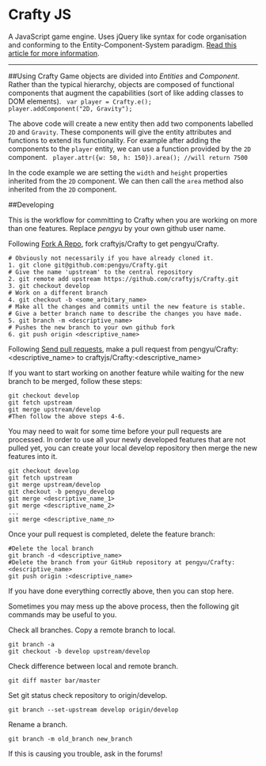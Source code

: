 # Crafty JS
A JavaScript game engine. Uses jQuery like syntax for code organisation and conforming to
the Entity-Component-System paradigm. [Read this article for more information](http://cowboyprogramming.com/2007/01/05/evolve-your-heirachy/).

***

##Using Crafty
Game objects are divided into *Entities* and *Component*. Rather than the typical hierarchy, objects are composed of
functional components that augment the capabilities (sort of like adding classes to DOM elements).
<code>
    var player = Crafty.e();
	player.addComponent("2D, Gravity");
</code>

The above code will create a new entity then add two components labelled `2D` and `Gravity`. These components
will give the entity attributes and functions to extend its functionality. For example after adding the components
to the `player` entity, we can use a function provided by the `2D` component.
<code>
    player.attr({w: 50, h: 150}).area(); //will return 7500
</code>

In the code example we are setting the `width` and `height` properties inherited from the `2D` component. We can
then call the `area` method also inherited from the `2D` component.

##Developing

This is the workflow for committing to Crafty when you are working on more than one features. Replace _pengyu_ by your own github user name.

Following [Fork A Repo](http://help.github.com/fork-a-repo/), fork craftyjs/Crafty to get pengyu/Crafty.

    # Obviously not necessarily if you have already cloned it.
    1. git clone git@github.com:pengyu/Crafty.git
    # Give the name 'upstream' to the central repository
    2. git remote add upstream https://github.com/craftyjs/Crafty.git
    3. git checkout develop
    # Work on a different branch
    4. git checkout -b <some_arbitary_name>
    # Make all the changes and commits until the new feature is stable.
    # Give a better branch name to describe the changes you have made.
    5. git branch -m <descriptive_name> 
    # Pushes the new branch to your own github fork
    6. git push origin <descriptive_name>

Following [Send pull requests](http://help.github.com/send-pull-requests/), make a pull request from pengyu/Crafty:\<descriptive\_name\> to craftyjs/Crafty:\<descriptive\_name\>

If you want to start working on another feature while waiting for the new branch to be merged, follow these steps:

    git checkout develop
    git fetch upstream
    git merge upstream/develop
    #Then follow the above steps 4-6.

You may need to wait for some time before your pull requests are processed. In order to use all your newly developed features that are not pulled yet, you can create your local develop repository then merge the new features into it.

    git checkout develop
    git fetch upstream
    git merge upstream/develop
    git checkout -b pengyu_develop
    git merge <descriptive_name_1>
    git merge <descriptive_name_2>
    ...
    git merge <descriptive_name_n>


Once your pull request is completed, delete the feature branch:

    #Delete the local branch
    git branch -d <descriptive_name>
    #Delete the branch from your GitHub repository at pengyu/Crafty:<descriptive_name>
    git push origin :<descriptive_name>

If you have done everything correctly above, then you can stop here.

Sometimes you may mess up the above process, then the following git commands may be useful to you.

Check all branches. Copy a remote branch to local.

    git branch -a
    git checkout -b develop upstream/develop

Check difference between local and remote branch.

    git diff master bar/master

Set git status check repository to origin/develop.

    git branch --set-upstream develop origin/develop

Rename a branch.

    git branch -m old_branch new_branch

If this is causing you trouble, ask in the forums!

